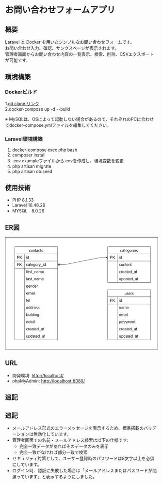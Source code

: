 # お問い合わせフォームアプリ

## 概要
Laravel と Docker を用いたシンプルなお問い合わせフォームです。<br>
お問い合わせ入力、確認、サンクスページが表示されます。<br>
管理者画面からお問い合わせ内容の一覧表示、検索、削除、CSVエクスポートが可能です。


## 環境構築

### Dockerビルド
1.[git clone リンク](https://github.com/tashima-git/Confirmation-test.git) <br>
2.docker-compose up -d --build


※ MySQLは、OSによって起動しない場合があるので、それぞれのPCに合わせてdocker-compose.ymlファイルを編集してください。

### Laravel環境構築
<ol>
  <li>docker-compose exec php bash
  <li>composer install
  <li>.env.exampleファイルから.envを作成し、環境変数を変更
  <li>php artisan migrate
  <li>php artisan db:seed
</ol>

## 使用技術
- PHP 8.1.33
- Laravel 10.48.29
- MYSQL　8.0.26

## ER図
![ER図](docs/er-diagram.png)

## URL
- 開発環境: [http://localhost/](http://localhost/)
- phpMyAdmin: [http://localhost:8080/](http://localhost:8080/)

## 追記
## 追記
- メールアドレス形式のエラーメッセージを表示するため、標準搭載のバリデーションは無効化しています。
- 管理者画面での名前・メールアドレス検索は以下の仕様です:
  - 完全一致データがあればそのデータのみを表示
  - 完全一致がなければ部分一致で検索
- セキュリティ対策として、ユーザー登録時のパスワードは8文字以上を必須にしています。
- ログイン時、認証に失敗した場合は「メールアドレスまたはパスワードが間違っています」と表示するようにしました。
